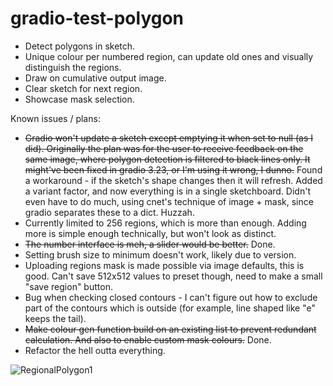 # gradio-test-polygon

- Detect polygons in sketch.
- Unique colour per numbered region, can update old ones and visually distinguish the regions.
- Draw on cumulative output image.
- Clear sketch for next region.
- Showcase mask selection.

Known issues / plans:
- ~~Gradio won't update a sketch except emptying it when set to null (as I did). Originally the plan was for the user to receive feedback on the same image, where polygon detection is filtered to black lines only. It might've been fixed in gradio 3.23, or I'm using it wrong, I dunno.~~ Found a workaround - if the sketch's shape changes then it will refresh. Added a variant factor, and now everything is in a single sketchboard. Didn't even have to do much, using cnet's technique of image + mask, since gradio separates these to a dict. Huzzah.
- Currently limited to 256 regions, which is more than enough. Adding more is simple enough technically, but won't look as distinct.
- ~~The number interface is meh, a slider would be better.~~ Done.
- Setting brush size to minimum doesn't work, likely due to version.
- Uploading regions mask is made possible via image defaults, this is good. Can't save 512x512 values to preset though, need to make a small "save region" button.
- Bug when checking closed contours - I can't figure out how to exclude part of the contours which is outside (for example, line shaped like "e" keeps the tail).
- ~~Make colour gen function build on an existing list to prevent redundant calculation. And also to enable custom mask colours.~~ Done.
- Refactor the hell outta everything.

![RegionalPolygon1](https://user-images.githubusercontent.com/41131377/233788858-06bc4930-15e4-486a-87d6-6a8a8ae46038.png)

